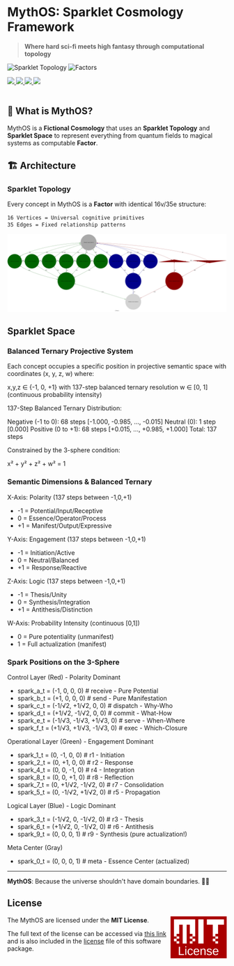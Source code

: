 # MythOS: Sparklet Cosmology Framework

> **Where hard sci-fi meets high fantasy through computational topology**

![Sparklet Topology](https://img.shields.io/badge/Topology-16v__35e-invariant)
![Factors](https://img.shields.io/badge/Factors-Universal_Computation-blue)

<a href="https://github.com/cilang/mythos/issues">
  <img src="https://img.shields.io/github/issues/cilang/mythos">
</a>
<a href="https://github.com/cilang/mythos/network">
  <img src="https://img.shields.io/github/forks/cilang/mythos">
</a>
<a href="https://github.com/cilang/mythos/stargazers">
  <img src="https://img.shields.io/github/stars/cilang/mythos">
</a>
<a href="https://github.com/cilang/mythos/blob/main/license">
  <img src="https://img.shields.io/github/license/cilang/mythos">
</a>
<br>
<br>

## 🎯 What is MythOS?

MythOS is a **Fictional Cosmology** that uses an **Sparklet Topology** and **Sparklet Space** to represent everything from quantum fields to magical systems as computable **Factor**.

## 🏗️ Architecture

### Sparklet Topology

Every concept in MythOS is a **Factor** with identical 16v/35e structure:

```
16 Vertices = Universal cognitive primitives
35 Edges = Fixed relationship patterns
```

![Image](src/specs/sparklet/sparklet.svg)

## Sparklet Space

### Balanced Ternary Projective System

Each concept occupies a specific position in projective semantic space with coordinates (x, y, z, w) where:

x,y,z ∈ {-1, 0, +1} with 137-step balanced ternary resolution
w ∈ [0, 1] (continuous probability intensity)

137-Step Balanced Ternary Distribution:

Negative (-1 to 0): 68 steps  [-1.000, -0.985, ..., -0.015]
Neutral  (0):       1 step    [0.000]
Positive (0 to +1): 68 steps  [+0.015, ..., +0.985, +1.000]
Total:              137 steps

Constrained by the 3-sphere condition:

x² + y² + z² + w² = 1

### Semantic Dimensions & Balanced Ternary

X-Axis: Polarity (137 steps between -1,0,+1)

* -1 = Potential/Input/Receptive
* 0 = Essence/Operator/Process
* +1 = Manifest/Output/Expressive

Y-Axis: Engagement (137 steps between -1,0,+1)

* -1 = Initiation/Active
* 0 = Neutral/Balanced
* +1 = Response/Reactive

Z-Axis: Logic (137 steps between -1,0,+1)

* -1 = Thesis/Unity
* 0 = Synthesis/Integration
* +1 = Antithesis/Distinction

W-Axis: Probability Intensity (continuous [0,1])

* 0 = Pure potentiality (unmanifest)
* 1 = Full actualization (manifest)

### Spark Positions on the 3-Sphere

Control Layer (Red) - Polarity Dominant

* spark_a_t = (-1, 0, 0, 0)     # receive  - Pure Potential
* spark_b_t = (+1, 0, 0, 0)     # send     - Pure Manifestation
* spark_c_t = (-1/√2, +1/√2, 0, 0)  # dispatch - Why-Who
* spark_d_t = (+1/√2, -1/√2, 0, 0)  # commit   - What-How
* spark_e_t = (-1/√3, -1/√3, +1/√3, 0)  # serve    - When-Where
* spark_f_t = (+1/√3, +1/√3, -1/√3, 0)  # exec     - Which-Closure

Operational Layer (Green) - Engagement Dominant

* spark_1_t = (0, -1, 0, 0)          # r1 - Initiation
* spark_2_t = (0, +1, 0, 0)          # r2 - Response
* spark_4_t = (0, 0, -1, 0)          # r4 - Integration
* spark_8_t = (0, 0, +1, 0)          # r8 - Reflection
* spark_7_t = (0, +1/√2, -1/√2, 0)   # r7 - Consolidation
* spark_5_t = (0, -1/√2, +1/√2, 0)   # r5 - Propagation

Logical Layer (Blue) - Logic Dominant

* spark_3_t = (-1/√2, 0, -1/√2, 0)   # r3 - Thesis
* spark_6_t = (+1/√2, 0, -1/√2, 0)   # r6 - Antithesis
* spark_9_t = (0, 0, 0, 1)            # r9 - Synthesis (pure actualization!)

Meta Center (Gray)

* spark_0_t = (0, 0, 0, 1)            # meta - Essence Center (actualized)

---

**MythOS**: Because the universe shouldn't have domain boundaries. 🚀✨

## License

<a href="https://opensource.org/licenses/MIT">
  <img align="right" height="96" alt="MIT License" src="meta/shared/mit-license.png" />
</a>

The MythOS are licensed under the **MIT License**.

The full text of the license can be accessed via [this link](https://opensource.org/licenses/MIT) and is also included in the [license](LICENCE) file of this software package.

